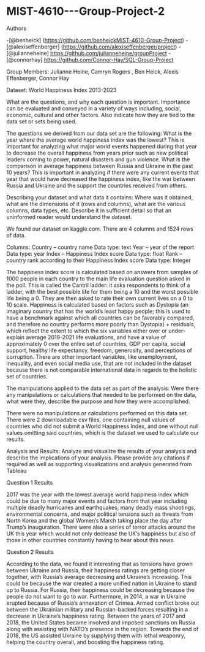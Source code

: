 # MIST-4610---Group-Project-2
Authors

-[@benheick] (https://github.com/benheickMIST-4610-Group-Project)
-[@alexiseffenberger] (https://github.com/alexiseffenberger/project)
-[@julianneheine] https://github.com/julianneheine/groupProject
-[@connorhay] https://github.com/Connor-Hay/SQL-Group-Project

Group Members: Julianne Heine, Camryn Rogers , Ben Heick, Alexis Effenberger, Connor Hay

Dataset: World Happiness Index 2013-2023

What are the questions, and why each question is important. Importance can be evaluated and conveyed in a variety of ways including, social, economic, cultural and other factors. Also indicate how they are tied to the data set or sets being used.

The questions we derived from our data set are the following: What is the year where the average world happiness index was the lowest? This is important for analyzing what major world events happened during that year to decrease the overall happiness from years prior such as new political leaders coming to power, natural disasters and gun violence. What is the comparison in average happiness between Russia and Ukraine in the past 10 years? This is important in analyzing if there were any current events that year that would have decreased the happiness index, like the war between Russia and Ukraine and the support the countries received from others.

Describing your dataset and what data it contains: Where was it obtained, what are the dimensions of it (rows and columns), what are the various columns, data types, etc. Describe it in sufficient detail so that an uninformed reader would understand the dataset.

We found our dataset on kaggle.com. There are 4 columns and 1524 rows of data.

Columns: 
Country – country name 
  Data type: text
Year – year of the report
  Data type: year
Index – Happiness Index score
  Data type: float
Rank – country rank according to their Happiness Index score
  Data type: Integer

The happiness index score is calculated based on answers from samples of 1000 people in each country to the main life evaluation question asked in the poll. This is called the Cantril ladder: it asks respondents to think of a ladder, with the best possible life for them being a 10 and the worst possible life being a 0. They are then asked to rate their own current lives on a 0 to 10 scale. Happiness is calculated based on factors such as Dystopia (an imaginary country that has the world’s least happy people; this is used to have a benchmark against which all countries can be favorably compared, and therefore no country performs more poorly than Dystopia) + residuals, which reflect the extent to which the six variables either over or under-explain average 2019-2021 life evaluations, and have a value of approximately 0 over the entire set of countries, GDP per capita, social support, healthy life expectancy, freedom, generosity, and perceptions of corruption. There are other important variables, like unemployment, inequality, and even social media use, that are not included in the dataset because there is not comparable international data in regards to the holistic set of countries.

The manipulations applied to the data set as part of the analysis:
Were there any manipulations or calculations that needed to be performed on the data, what were they, describe the purpose and how they were accomplished. 

There were no manipulations or calculations performed on this data set. There were 2 downloadable csv files, one containing null values of countries who did not submit a World Happiness Index, and one without null values omitting said countries, which is the dataset we used to calculate our results.

Analysis and Results:
Analyze and visualize the results of your analysis and describe the implications of your analysis. Please provide any citations if required as well as supporting visualizations and analysis generated from Tableau

Question 1 Results

2017 was the year with the lowest average world happiness index which could be due to many major events and factors from that year including multiple deadly hurricanes and earthquakes, many deadly mass shootings, environmental concerns, and major political tensions such as threats from North Korea and the global Women’s March taking place the day after Trump’s inauguration. There were also a series of terror attacks around the UK this year which would not only decrease the UK’s happiness but also of those in other countries constantly having to hear about this news.

Question 2 Results

According to the data, we found it interesting that as tensions have grown between Ukraine and Russia, their happiness ratings are getting closer together, with Russia’s average decreasing and Ukraine’s increasing. This could be because the war created a more unified nation in Ukraine to stand up to Russia. For Russia, their happiness could be decreasing because the people do not want to go to war. Furthermore, in 2014, a war in Ukraine erupted because of Russia’s annexation of Crimea. Armed conflict broke out between the Ukrainian military and Russian-backed forces resulting in a decrease in Ukraine’s happiness rating. Between the years of 2017 and 2018, the United States became involved and imposed sanctions on Russia along with assisting with NATO’s presence in the region. Towards the end of 2018, the US assisted Ukraine by supplying them with lethal weaponry, helping the country overall, and boosting the happiness rating.
